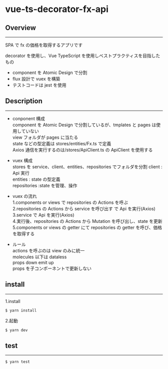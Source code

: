 # vue-ts-decorator-fx-api

## Overview

---

SPA で fx の価格を取得するアプリです

decorator を使用し、Vue TypeScript を使用しベストプラクティスを目指したもの

- component を Atomic Design で分割
- flux 設計で vuex を構築
- テストコードは jest を使用

## Description

---

- conponent 構成  
  component を Atomic Design で分割しているが、tmplates と pages は使用していない  
  view フォルダが pages に当たる  
  state などの型定義は stores/entities/Fx.ts で定義  
  Axios 通信を実行するのは/stores/ApiClient.ts の ApiClient を使用する

- vuex 構成  
  stores を service、client、entities、repositories でフォルダを分割
  client : Api 実行  
  entities : state の型定義  
  repositories :state を管理、操作

- vuex の流れ  
  1.components or views で repositories の Actions を呼ぶ  
  2.repositories の Actions から service を呼び出す で Api を実行(Axios)  
  3.service で Api を実行(Axios)  
  4.実行後、repositories の Actions から Mutation を呼び出し、state を更新  
  5.components or views の getter にて repositories の getter を呼び、価格を取得する

- ルール  
  actions を呼ぶのは view のみに統一  
  molecules 以下は dataless  
  props down emit up  
  props を子コンポーネントで更新しない

## install

---

1.install

```bash
$ yarn install
```

2.起動

```bash
$ yarn dev
```

## test

---

```bash
$ yarn test
```
